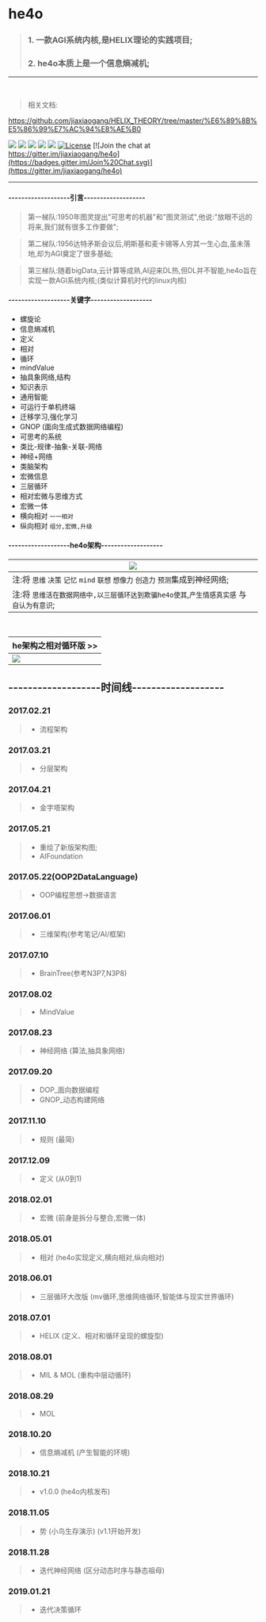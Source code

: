 # he4o
> ### 1. 一款AGI系统内核,是HELIX理论的实践项目;
> ### 2. he4o本质上是一个信息熵减机;


***
<br>

> 相关文档:

<https://github.com/jiaxiaogang/HELIX_THEORY/tree/master/%E6%89%8B%E5%86%99%E7%AC%94%E8%AE%B0>

[![](https://img.shields.io/badge/%20QQGroup-528053635%20-orange.svg)](tencent://message/?uin=283636001&Site=&Menu=yes)
[![](https://img.shields.io/badge/%20QQ-在线交谈%20-orange.svg)](http://wpa.qq.com/msgrd?v=3&uin=283636001&site=qq&menu=yes)
[![](https://img.shields.io/badge/%20QQ-客户端交谈%20-orange.svg)](tencent://message/?uin=283636001&Site=&Menu=yes)
![](https://img.shields.io/badge/%20Wechat-jia2764894%20-orange.svg)
![](https://img.shields.io/badge/%20in-iphone%20-orange.svg)
[![License](https://img.shields.io/badge/license-GPL-blue.svg)](LICENSE)
[![Join the chat at https://gitter.im/jiaxiaogang/he4o](https://badges.gitter.im/Join%20Chat.svg)](https://gitter.im/jiaxiaogang/he4o)

***


#### -------------------引言-------------------

> 第一梯队:1950年图灵提出"可思考的机器"和"图灵测试",他说:"放眼不远的将来,我们就有很多工作要做";

> 第二梯队:1956达特矛斯会议后,明斯基和麦卡锡等人穷其一生心血,虽未落地,却为AGI奠定了很多基础;

> 第三梯队:随着bigData,云计算等成熟,AI迎来DL热,但DL并不智能,he4o旨在实现一款AGI系统内核;(类似计算机时代的linux内核)


#### -------------------关键字-------------------

- 螺旋论
- 信息熵减机
- 定义
- 相对
- 循环
- mindValue
- 抽具象网络,结构
- 知识表示
- 通用智能
- 可运行于单机终端
- 迁移学习,强化学习
- GNOP (面向生成式数据网络编程)
- 可思考的系统
- 类比-规律-抽象-关联-网络
- 神经+网络
- 类脑架构
- 宏微信息
- 三层循环
- 相对宏微与思维方式
- 宏微一体
- 横向相对 `一一相对`
- 纵向相对 `组分,宏微,升级`


#### -------------------he4o架构-------------------

| ![](https://raw.githubusercontent.com/jiaxiaogang/SMG_NOTE/master/%E6%89%8B%E5%86%99%E7%AC%94%E8%AE%B0/assets/%E5%BD%92%E7%BA%B3%E7%BB%93%E6%9E%84.png?raw=true) |
| --- |
| 注:将 `思维` `决策` `记忆` `mind` `联想` `想像力` `创造力` `预测`集成到神经网络; |
| 注:将 `思维活在数据网络中,以三层循环达到欺骗he4o使其`,`产生情感真实感` 与 `自认为有意识`; |

<br>

| he架构之相对循环版 >> |
| --- |
| ![](https://github.com/jiaxiaogang/HELIX_THEORY/blob/master/%E6%89%8B%E5%86%99%E7%AC%94%E8%AE%B0/assets/97_he%E6%9E%B6%E6%9E%84%E5%9B%BE%E4%B9%8B%E7%9B%B8%E5%AF%B9%E5%BE%AA%E7%8E%AF%E7%89%88.png?raw=true) |


## -------------------时间线-------------------

### 2017.02.21
> - 流程架构

### 2017.03.21
> - 分层架构

### 2017.04.21
> - 金字塔架构

### 2017.05.21
> -  重绘了新版架构图;
> -  AIFoundation

### 2017.05.22(OOP2DataLanguage)

> - OOP编程思想->数据语言

### 2017.06.01

> - 三维架构(参考笔记/AI/框架)

### 2017.07.10

> - BrainTree(参考N3P7,N3P8)

### 2017.08.02

> - MindValue

### 2017.08.23

> - 神经网络 (算法,抽具象网络)

### 2017.09.20

> - DOP_面向数据编程
> - GNOP_动态构建网络

### 2017.11.10

> - 规则 (最简)

### 2017.12.09

> - 定义 (从0到1)

### 2018.02.01

> - 宏微 (前身是拆分与整合,宏微一体)

### 2018.05.01

> - 相对 (he4o实现定义,横向相对,纵向相对)

### 2018.06.01

> - 三层循环大改版 (mv循环,思维网络循环,智能体与现实世界循环)

### 2018.07.01

> - HELIX (定义、相对和循环呈现的螺旋型)

### 2018.08.01

> - MIL & MOL (重构中层动循环)

### 2018.08.29

> - MOL

### 2018.10.20

> - 信息熵减机 (产生智能的环境)

### 2018.10.21

> - v1.0.0 (he4o内核发布)

### 2018.11.05

> - 势 (小鸟生存演示) (v1.1开始开发)

### 2018.11.28

> - 迭代神经网络 (区分动态时序与静态祖母)

### 2019.01.21

> - 迭代决策循环



<br><br><br><br><br><br><br><br><br><br><br><br>
